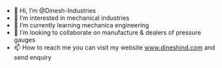 - 👋 Hi, I’m @Dinesh-Industries
- 👀 I’m interested in mechanical industries 
- 🌱 I’m currently learning mechanica engineering
- 💞️ I’m looking to collaborate on manufacture & dealers of pressure gauges 
- 📫 How to reach me you can visit my website www.dineshind.com and send enquiry

<!---
Dinesh-Industries/Dinesh-Industries is a ✨manufacture of pressure gauge accessories  ✨ products we make is thermowell,needle valve,ball valve,non return valve,safety valve, ss syphon,ss fittings.
--->
